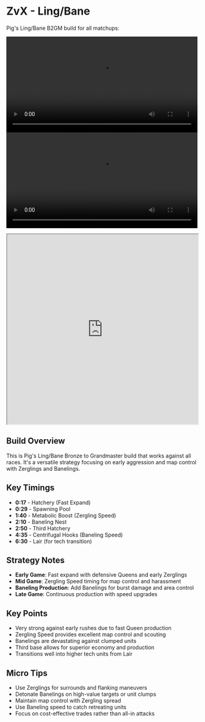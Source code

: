 # ZvX - Ling/Bane

Pig's Ling/Bane B2GM build for all matchups:

<video src="/textbooks/starcraft_2/Beans_vs_Stoic.mp4" controls width="100%"></video>
<video src="/textbooks/starcraft_2/Stoic_vs_TheHound.mp4" controls width="100%"></video>

<iframe width="100%" height="500px" src="https://srfoster.github.io/sc2-build-vis/embed.html?build=13%20%200%3A13%20%20Overlord%0A17%20%200%3A52%20%20Hatchery%0A18%20%201%3A08%20%20Extractor%0A17%20%201%3A15%20%20Spawning%20Pool%0A19%20%201%3A42%20%20Overlord%0A20%20%202%3A06%20%20Queen%0A20%20%202%3A07%20%20Queen%0A24%20%202%3A08%20%20Zergling%0A25%20%202%3A09%20%20Zergling%0A28%20%202%3A18%20%20Metabolic%20Boost%0A32%20%202%3A48%20%20Hatchery%0A31%20%202%3A49%20%20Overlord%0A31%20%202%3A59%20%20Queen%0A48%20%204%3A03%20%20Baneling%20Nest%0A47%20%204%3A11%20%20Extractor%0A47%20%204%3A23%20%20Zergling%0A62%20%204%3A48%20%20Evolution%20Chamber%20x2%0A62%20%204%3A50%20%20Lair%0A76%20%205%3A15%20%20Hatchery%20x2%0A85%20%205%3A56%20%20Zerg%20Ground%20Armor%20Level%201%0A85%20%205%3A56%20%20Zerg%20Melee%20Weapons%20Level%201%0A85%20%205%3A58%20%20Centrifugal%20Hooks%0A85%20%206%3A10%20%20Hatchery%0A85%20%206%3A12%20%20Hatchery"> </iframe> 

## Build Overview

This is Pig's Ling/Bane Bronze to Grandmaster build that works against all races. It's a versatile strategy focusing on early aggression and map control with Zerglings and Banelings.

## Key Timings

- **0:17** - Hatchery (Fast Expand)
- **0:29** - Spawning Pool
- **1:40** - Metabolic Boost (Zergling Speed)
- **2:10** - Baneling Nest
- **2:50** - Third Hatchery
- **4:35** - Centrifugal Hooks (Baneling Speed)
- **6:30** - Lair (for tech transition)

## Strategy Notes

- **Early Game**: Fast expand with defensive Queens and early Zerglings
- **Mid Game**: Zergling Speed timing for map control and harassment
- **Baneling Production**: Add Banelings for burst damage and area control
- **Late Game**: Continuous production with speed upgrades

## Key Points

- Very strong against early rushes due to fast Queen production
- Zergling Speed provides excellent map control and scouting
- Banelings are devastating against clumped units
- Third base allows for superior economy and production
- Transitions well into higher tech units from Lair

## Micro Tips

- Use Zerglings for surrounds and flanking maneuvers
- Detonate Banelings on high-value targets or unit clumps
- Maintain map control with Zergling spread
- Use Baneling speed to catch retreating units
- Focus on cost-effective trades rather than all-in attacks
